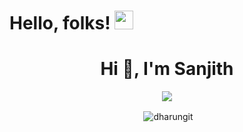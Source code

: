 # Hello, folks! <img src="https://raw.githubusercontent.com/MartinHeinz/MartinHeinz/master/wave.gif" width="30px">

<h1 align="center">Hi 👋, I'm Sanjith</h1>



<p align="center"><img src="https://github-readme-stats.vercel.app/api/top-langs/?username=devsanjithm&layout=compact" /></p>
<p align="center">&nbsp;<img align="center" src="https://github-readme-stats.vercel.app/api?username=devsanjithm&show_icons=true&locale=en" alt="dharungit" /></p>
